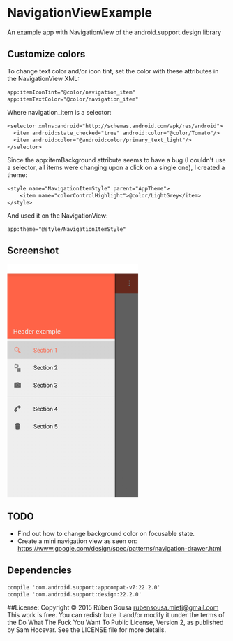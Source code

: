 # NavigationViewExample
An example app with NavigationView of the android.support.design library

## Customize colors

To change text color and/or icon tint, set the color with these attributes in the NavigationView XML:

    app:itemIconTint="@color/navigation_item"
    app:itemTextColor="@color/navigation_item"

Where navigation_item is a selector:

    <selector xmlns:android="http://schemas.android.com/apk/res/android">
      <item android:state_checked="true" android:color="@color/Tomato"/>
      <item android:color="@android:color/primary_text_light"/>
    </selector>

Since the app:itemBackground attribute seems to have a bug
(I couldn't use a selector, all items were changing upon a click on a single one),
I created a theme:

    <style name="NavigationItemStyle" parent="AppTheme">
        <item name="colorControlHighlight">@color/LightGrey</item>
    </style>

And used it on the NavigationView:

    app:theme="@style/NavigationItemStyle"


## Screenshot
<img src="screenshots/navigationview.png" width="300">

## TODO
- Find out how to change background color on focusable state.
- Create a mini navigation view as seen on: https://www.google.com/design/spec/patterns/navigation-drawer.html


## Dependencies

    compile 'com.android.support:appcompat-v7:22.2.0'
    compile 'com.android.support:design:22.2.0'


##License:
    Copyright © 2015 Rúben Sousa rubensousa.mieti@gmail.com 
    This work is free. You can redistribute it and/or modify it under the terms
    of the Do What The Fuck You Want To Public License, Version 2, as published by Sam Hocevar.
    See the LICENSE file for more details.
